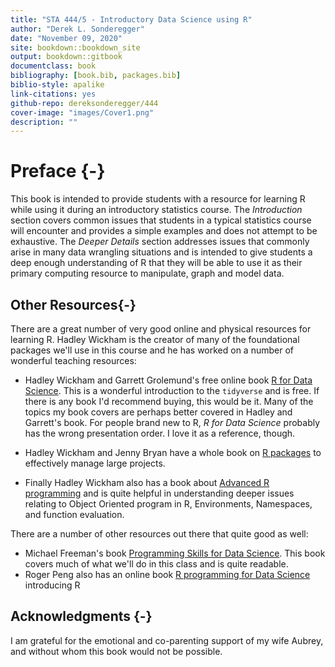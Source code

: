 ```yaml
--- 
title: "STA 444/5 - Introductory Data Science using R"
author: "Derek L. Sonderegger"
date: "November 09, 2020"
site: bookdown::bookdown_site
output: bookdown::gitbook
documentclass: book
bibliography: [book.bib, packages.bib]
biblio-style: apalike
link-citations: yes
github-repo: dereksonderegger/444
cover-image: "images/Cover1.png"
description: ""
---
```


# Preface {-}
This book is intended to provide students with a resource for learning R while using it during an introductory statistics course. The *Introduction* section covers common issues that students in a typical statistics course will encounter and provides a simple examples and does not attempt to be exhaustive. The *Deeper Details* section addresses issues that commonly arise in many data wrangling situations and is intended to give students a deep enough understanding of R that they will be able to use it as their primary computing resource to manipulate, graph and model data.


## Other Resources{-}
There are a great number of very good online and physical resources for learning R. Hadley Wickham is the creator of many of the foundational packages we'll use in this course and he has worked on a number of wonderful teaching resources:

* Hadley Wickham and Garrett Grolemund's free online book [R for Data Science](https://r4ds.had.co.nz). This is a wonderful introduction to the `tidyverse` and is free.  If there is any book I'd recommend buying, this would be it. Many of the topics my book covers are perhaps better covered in Hadley and Garrett's book. For people brand new to R, _R for Data Science_ probably has the wrong presentation order. I love it as a reference, though.

* Hadley Wickham and Jenny Bryan have a whole book on [R packages](https://r-pkgs.org) to effectively manage large projects.

* Finally Hadley Wickham also has a book about [Advanced R programming](https://adv-r.hadley.nz) and is quite helpful in understanding deeper issues relating to Object Oriented program in R, Environments, Namespaces, and function evaluation.

There are a number of other resources out there that quite good as well:

* Michael Freeman's book [Programming Skills for Data Science](https://www.amazon.com/Programming-Skills-Data-Science-Addison-Wesley/dp/0135133106). This book covers much of what we'll do in this class and is quite readable.
* Roger Peng also has an online book [R programming for Data Science](https://bookdown.org/rdpeng/rprogdatascience/) introducing R


## Acknowledgments {-}
I am grateful for the emotional and co-parenting support of my wife Aubrey, and without whom this book would not be possible. 


